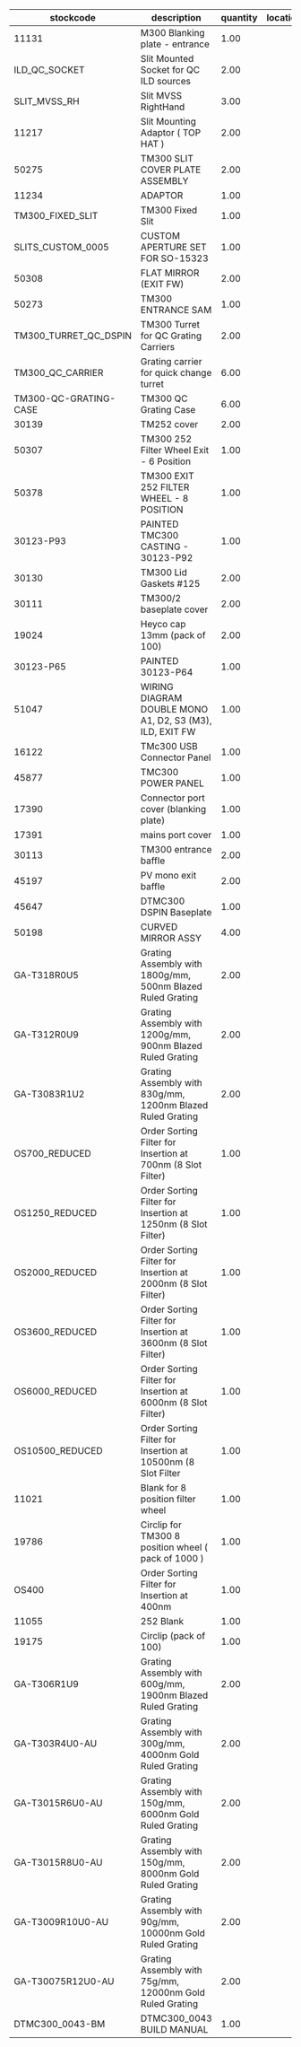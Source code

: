 |stockcode|description|quantity|location|
|---------|-----------|--------|--------|
|11131|M300 Blanking plate - entrance|1.00||
|ILD_QC_SOCKET|Slit Mounted Socket for QC ILD sources|2.00||
|SLIT_MVSS_RH|Slit MVSS RightHand|3.00||
|11217|Slit Mounting Adaptor ( TOP HAT )|2.00||
|50275|TM300 SLIT COVER PLATE ASSEMBLY|2.00||
|11234|ADAPTOR|1.00||
|TM300_FIXED_SLIT|TM300 Fixed Slit|1.00||
|SLITS_CUSTOM_0005|CUSTOM APERTURE SET FOR SO-15323|1.00||
|50308|FLAT MIRROR (EXIT FW)|2.00||
|50273|TM300 ENTRANCE SAM|1.00||
|TM300_TURRET_QC_DSPIN|TM300 Turret for QC Grating Carriers|2.00||
|TM300_QC_CARRIER|Grating carrier for quick change turret|6.00||
|TM300-QC-GRATING-CASE|TM300 QC Grating Case|6.00||
|30139|TM252 cover|2.00||
|50307|TM300 252 Filter Wheel Exit - 6 Position|1.00||
|50378|TM300 EXIT 252 FILTER WHEEL - 8 POSITION|1.00||
|30123-P93|PAINTED TMC300 CASTING - 30123-P92|1.00||
|30130|TM300 Lid Gaskets #125|2.00||
|30111|TM300/2 baseplate cover|2.00||
|19024|Heyco cap 13mm (pack of 100)|2.00||
|30123-P65|PAINTED 30123-P64|1.00||
|51047|WIRING DIAGRAM DOUBLE MONO A1, D2, S3 (M3), ILD, EXIT FW|1.00||
|16122|TMc300 USB Connector Panel|1.00||
|45877|TMC300 POWER PANEL|1.00||
|17390|Connector port cover (blanking plate)|1.00||
|17391|mains port cover|1.00||
|30113|TM300 entrance baffle|2.00||
|45197|PV mono exit baffle|2.00||
|45647|DTMC300 DSPIN Baseplate|1.00||
|50198|CURVED MIRROR ASSY|4.00||
|GA-T318R0U5|Grating Assembly with 1800g/mm, 500nm Blazed Ruled Grating|2.00||
|GA-T312R0U9|Grating Assembly with 1200g/mm, 900nm Blazed Ruled Grating|2.00||
|GA-T3083R1U2|Grating Assembly with 830g/mm, 1200nm Blazed Ruled Grating|2.00||
|OS700_REDUCED|Order Sorting Filter for Insertion at 700nm (8 Slot Filter)|1.00||
|OS1250_REDUCED|Order Sorting Filter for Insertion at 1250nm (8 Slot Filter)|1.00||
|OS2000_REDUCED|Order Sorting Filter for Insertion at 2000nm (8 Slot Filter)|1.00||
|OS3600_REDUCED|Order Sorting Filter for Insertion at 3600nm (8 Slot Filter)|1.00||
|OS6000_REDUCED|Order Sorting Filter for Insertion at 6000nm (8 Slot Filter)|1.00||
|OS10500_REDUCED|Order Sorting Filter for Insertion at 10500nm (8 Slot Filter|1.00||
|11021|Blank for 8 position filter wheel|1.00||
|19786|Circlip for TM300 8 position wheel ( pack of 1000 )|1.00||
|OS400|Order Sorting Filter for Insertion at 400nm|1.00||
|11055|252 Blank|1.00||
|19175|Circlip (pack of 100)|1.00||
|GA-T306R1U9|Grating Assembly with 600g/mm, 1900nm Blazed Ruled Grating|2.00||
|GA-T303R4U0-AU|Grating Assembly with 300g/mm, 4000nm Gold Ruled Grating|2.00||
|GA-T3015R6U0-AU|Grating Assembly with 150g/mm, 6000nm Gold Ruled Grating|2.00||
|GA-T3015R8U0-AU|Grating Assembly with 150g/mm, 8000nm Gold Ruled Grating|2.00||
|GA-T3009R10U0-AU|Grating Assembly with 90g/mm, 10000nm Gold Ruled Grating|2.00||
|GA-T30075R12U0-AU|Grating Assembly with 75g/mm, 12000nm Gold Ruled Grating|2.00||
|DTMC300_0043-BM|DTMC300_0043 BUILD MANUAL|1.00||

